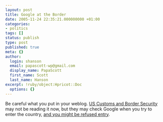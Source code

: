 ```yaml
---
layout: post
title: Google at the Border
date: 2005-11-24 22:35:21.000000000 +01:00
categories:
- politics
tags: []
status: publish
type: post
published: true
meta: {}
author:
  login: shanson
  email: papascott-wp@gmail.com
  display_name: PapaScott
  first_name: Scott
  last_name: Hanson
excerpt: !ruby/object:Hpricot::Doc
  options: {}
---
```

<p>Be careful what you put in your weblog. <a href="http://www.cbp.gov/">US Customs and Border Security</a> may not be reading it now, but they may check Google when you try to enter the country, <a href="http://hoder.com/weblog/archives/014729.shtml" title="E:M | Goodbye to America">and you might be refused entry</a>.</p>
